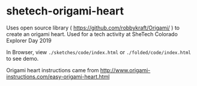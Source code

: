 # shetech-origami-heart
Uses open source library ( https://github.com/robbykraft/Origami/ ) to create an origami heart. 
Used for a tech activity at SheTech Colorado Explorer Day 2019

In Browser, view `./sketches/code/index.html` or `./folded/code/index.html` to see demo.

Origami heart instructions came from http://www.origami-instructions.com/easy-origami-heart.html
